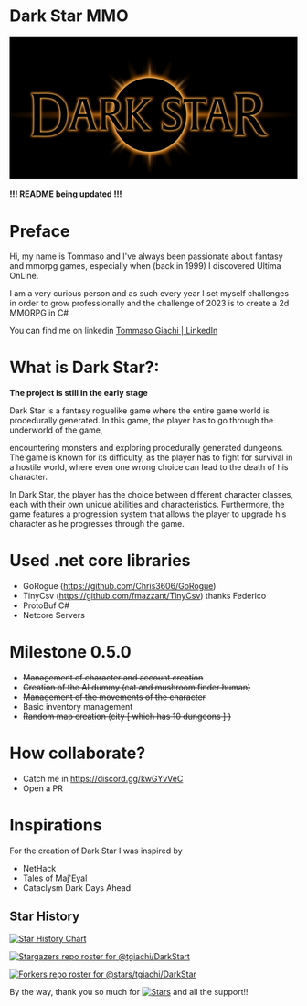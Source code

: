 # Dark Star MMO

![Dark Star Logo](/imgs/DarkStarLogoSmall.png)



 **!!! README being updated !!!**


# Preface

Hi, my name is Tommaso and I've always been passionate about fantasy and mmorpg games, especially when (back in 1999) I discovered Ultima OnLine.

I am a very curious person and as such every year I set myself challenges in order to grow professionally and the challenge of 2023 is to create a 2d MMORPG in C#

You can find me on linkedin [Tommaso Giachi | LinkedIn](https://www.linkedin.com/in/tgiachi/)



# What is Dark Star?:

**The project is still in the early stage**

Dark Star is a fantasy roguelike game where the entire game world is procedurally generated. In this game, the player has to go through the underworld of the game,

encountering monsters and exploring procedurally generated dungeons. The game is known for its difficulty, as the player has to fight for survival in a hostile world, where even one wrong choice can lead to the death of his character.

In Dark Star, the player has the choice between different character classes, each with their own unique abilities and characteristics. Furthermore, the game features a progression system that allows the player to upgrade his character as he progresses through the game.




# Used .net core libraries

- GoRogue (https://github.com/Chris3606/GoRogue)
- TinyCsv (https://github.com/fmazzant/TinyCsv) thanks Federico
- ProtoBuf C#
- Netcore Servers




# Milestone 0.5.0

- ~~Management of character and account creation~~
- ~~Creation of the AI dummy (cat and mushroom finder human)~~
- ~~Management of the movements of the character~~
- Basic inventory management
- ~~Random map creation (city [ which has 10 dungeons ] )~~


# How collaborate?
- Catch me in https://discord.gg/kwGYvVeC
- Open a PR


# Inspirations

For the creation of Dark Star I was inspired by

- NetHack
- Tales of Maj'Eyal
- Cataclysm Dark Days Ahead

## Star History

[![Star History Chart](https://api.star-history.com/svg?repos=tgiachi/DarkStar&type=Date)](https://star-history.com/#tgiachi/DarkStar&Date)


[![Stargazers repo roster for @tgiachi/DarkStart](https://reporoster.com/stars/tgiachi/DarkStar)](https://github.com/stars/tgiachi/DarkStar/stargazers)

[![Forkers repo roster for @stars/tgiachi/DarkStar](https://reporoster.com/forks/tgiachi/DarkStar)](https://github.com/tgiachi/DarkStar/network/members)

By the way, thank you so much for [![Stars](https://img.shields.io/github/stars/tgiachi/DarkStar?style=social)](https://github.com/IntelligenzaArtificiale/Free-AUTOGPT-with-NO-API/stargazers) and all the support!!
